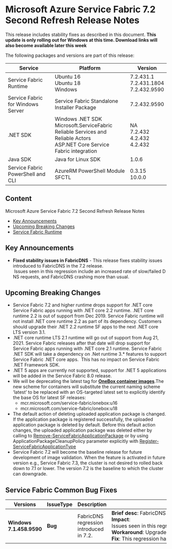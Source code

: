 # Microsoft Azure Service Fabric 7.2 Second Refresh Release Notes

This release includes stability fixes as described in this document. **This update is only rolling out for Windows at this time. Download links will also become available later this week**

The following packages and versions are part of this release:

| Service | Platform | Version |
|---------|----------|---------|
|Service Fabric Runtime| Ubuntu 16 <br> Ubuntu 18 <br> Windows | 7.2.431.1 <br> 7.2.431.1804 <br> 7.2.432.9590 |
|Service Fabric for Windows Server|Service Fabric Standalone Installer Package | 7.2.432.9590 |
|.NET SDK |Windows .NET SDK <br> Microsoft.ServiceFabric <br> Reliable Services and Reliable Actors <br> ASP.NET Core Service Fabric integration| NA <br> 7.2.432 <br> 4.2.432 <br> 4.2.432 |
|Java SDK  |Java for Linux SDK  | 1.0.6 |
|Service Fabric PowerShell and CLI | AzureRM PowerShell Module  <br> SFCTL | 0.3.15 <br> 10.0.0 |

## Content 

Microsoft Azure Service Fabric 7.2 Second Refresh Release Notes

* [Key Announcements](#key-announcements)
* [Upcoming Breaking Changes](#breaking-changes)
* [Service Fabric Runtime](#service-fabric-runtime)

## Key Announcements

* **Fixed stability issues in FabricDNS** - This release fixes stability issues introduced to FabricDNS in the 7.2 release.  Issues seen in this regression include an increased rate of slow/failed DNS requests, and FabricDNS crashing more than usual.

## Upcoming Breaking Changes

- Service Fabric 7.2 and higher runtime drops support for .NET core Service Fabric apps running with .NET core 2.2 runtime. .NET core runtime 2.2 is out of support from Dec 2019. Service Fabric runtime will not install .NET core runtime 2.2 as part of its dependency. Customers should upgrade their .NET 2.2 runtime SF apps to the next .NET core LTS version 3.1.
- .NET core runtime LTS 2.1 runtime will go out of support from Aug 21, 2021. Service Fabric releases after that date will drop support for Service Fabric apps running with .NET core 2.1 runtime. Service Fabric .NET SDK will take a dependency on .Net runtime 3.* features to support Service Fabric .NET core apps.  This has no impact on Service Fabric .NET Framework SDK.
- .NET 5 apps are currently not supported, support for .NET 5 applications will be added in the Service Fabric 8.0 release.
- We will be deprecating the latest tag for [**OneBox container images**](https://hub.docker.com/_/microsoft-service-fabric-onebox).The new scheme for containers will substitute the current naming scheme ‘latest’ to be replaced with an OS-targeted latest set to explicitly identify the base OS for latest SF releases:
    - mcr.microsoft.com/service-fabric/onebox:u16
    - mcr.microsoft.com/service-fabric/onebox:u18
- The default action of deleting uploaded application package is changed. If the application package is registered successfully, the uploaded application package is deleted by default. Before this default action changes, the uploaded application package was deleted either by calling to [Remove-ServiceFabricApplicationPackage](https://docs.microsoft.com/en-us/powershell/module/servicefabric/remove-servicefabricapplicationpackage) or by using ApplicationPackageCleanupPolicy parameter explicitly with [Register-ServiceFabricApplicationType](https://docs.microsoft.com/en-us/powershell/module/servicefabric/register-servicefabricapplicationtype)
- Service Fabric 7.2 will become the baseline release for future development of image validation. When the feature is activated in future version e.g., Service Fabric 7.3, the cluster is not desired to rolled back down to 7.1 or lower. The version 7.2 is the baseline to which the cluster can downgrade.

## Service Fabric Common Bug Fixes

| Versions | IssueType | Description | Resolution | 
|-|-|-|-|
| **Windows 7.1.458.9590** | **Bug** |FabricDNS regression introduced in 7.2.|**Brief desc**: FabricDNS would not behave as expected after upgrading to 7.2.<br> **Impact**: Issues seen in this regression include an increased rate of slow/failed DNS requests, and FabricDNS crashing more than usual. <br> **Workaround**: Upgrade to 7.2 CU2. <br> **Fix**: This regression has been fixed as part the CU2 release.
